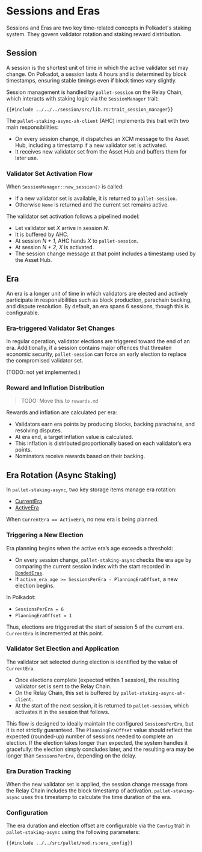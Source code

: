 # Sessions and Eras

Sessions and Eras are two key time-related concepts in Polkadot's staking system. They govern
validator rotation and staking reward distribution.

## Session

A session is the shortest unit of time in which the active validator set may change. On
Polkadot, a session lasts 4 hours and is determined by block timestamps, ensuring stable
timings even if block times vary slightly.

Session management is handled by `pallet-session` on the Relay Chain, which interacts with staking
logic via the `SessionManager` trait:

```rust,noplayground
{{#include ../../../session/src/lib.rs:trait_session_manager}}
```

The `pallet-staking-async-ah-client` (AHC) implements this trait with two main responsibilities:
- On every session change, it dispatches an XCM message to the Asset Hub, including a timestamp if
  a new validator set is activated.
- It receives new validator set from the Asset Hub and buffers them for later use.

### Validator Set Activation Flow

When `SessionManager::new_session()` is called:
- If a new validator set is available, it is returned to `pallet-session`.
- Otherwise `None` is returned and the current set remains active.

The validator set activation follows a pipelined model:
- Let validator set _X_ arrive in session _N_.
- It is buffered by AHC.
- At session _N + 1_, AHC hands _X_ to `pallet-session`.
- At session _N + 2_, _X_ is activated.
- The session change message at that point includes a timestamp used by the Asset Hub.

## Era

An era is a longer unit of time in which validators are elected and actively participate in
responsibilities such as block production, parachain backing, and dispute resolution. By
default, an era spans 6 sessions, though this is configurable.

### Era-triggered Validator Set Changes

In regular operation, validator elections are triggered toward the end of an era. Additionally,
if a session contains major offences that threaten economic security, `pallet-session` can
force an early election to replace the compromised validator set.

(TODO: not yet implemented.)

### Reward and Inflation Distribution

> TODO: Move this to `rewards.md`

Rewards and inflation are calculated per era:
- Validators earn era points by producing blocks, backing parachains, and resolving disputes.
- At era end, a target inflation value is calculated.
- This inflation is distributed proportionally based on each validator’s era points.
- Nominators receive rewards based on their backing.

## Era Rotation (Async Staking)

In `pallet-staking-async`, two key storage items manage era rotation:
- [CurrentEra](https://paritytech.github.io/polkadot-sdk/master/pallet_staking_async/type.CurrentEra.html)
- [ActiveEra](https://paritytech.github.io/polkadot-sdk/master/pallet_staking_async/storage_types/struct.ActiveEra.html)

When `CurrentEra == ActiveEra`, no new era is being planned.

### Triggering a New Election

Era planning begins when the active era’s age exceeds a threshold:

- On every session change, `pallet-staking-async` checks the era age by comparing the current
  session index with the start recorded in [`BondedEras`](https://paritytech.github.io/polkadot-sdk/master/pallet_staking_async/storage_types/struct.BondedEras.html).
- If `active_era_age >= SessionsPerEra - PlanningEraOffset`, a new election begins.

In Polkadot:
- `SessionsPerEra = 6`
- `PlanningEraOffset = 1`

Thus, elections are triggered at the start of session 5 of the current era. `CurrentEra` is
incremented at this point.

### Validator Set Election and Application

The validator set selected during election is identified by the value of `CurrentEra`.

- Once elections complete (expected within 1 session), the resulting validator set is sent to
  the Relay Chain.
- On the Relay Chain, this set is buffered by `pallet-staking-async-ah-client`.
- At the start of the next session, it is returned to `pallet-session`, which activates it in
  the session that follows.

This flow is designed to ideally maintain the configured `SessionsPerEra`, but it is not
strictly guaranteed. The `PlanningEraOffset` value should reflect the expected (rounded-up)
number of sessions needed to complete an election. If the election takes longer than expected,
the system handles it gracefully: the election simply concludes later, and the resulting era
may be longer than `SessionsPerEra`, depending on the delay.

### Era Duration Tracking

When the new validator set is applied, the session change message from the Relay Chain includes
the block timestamp of activation. `pallet-staking-async` uses this timestamp to calculate the
time duration of the era.

### Configuration
The era duration and election offset are configurable via the `Config` trait in
`pallet-staking-async` using the following parameters:

```rust,noplayground
{{#include ../../src/pallet/mod.rs:era_config}}
```
